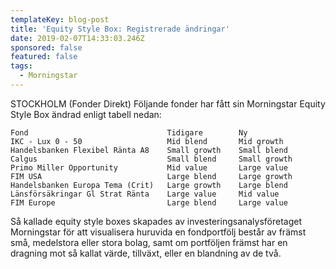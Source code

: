 ```yaml
---
templateKey: blog-post
title: 'Equity Style Box: Registrerade ändringar'
date: 2019-02-07T14:33:03.246Z
sponsored: false
featured: false
tags:
  - Morningstar
---
```

STOCKHOLM (Fonder Direkt) Följande fonder har fått sin Morningstar Equity Style Box ändrad enligt tabell nedan:

```
Fond                               Tidigare        Ny          
IKC - Lux 0 - 50                   Mid blend       Mid growth  
Handelsbanken Flexibel Ränta A8    Small growth    Small blend 
Calgus                             Small blend     Small growth
Primo Miller Opportunity           Mid value       Large value 
FIM USA                            Large blend     Large growth
Handelsbanken Europa Tema (Crit)   Large growth    Large blend 
Länsförsäkringar Gl Strat Ränta    Large value     Mid value   
FIM Europe                         Large blend     Large value 
```
Så kallade equity style boxes skapades av investeringsanalysföretaget Morningstar för att visualisera huruvida en fondportfölj består av främst små, medelstora eller stora bolag, samt om portföljen främst har en dragning mot så kallat värde, tillväxt, eller en blandning av de två.
